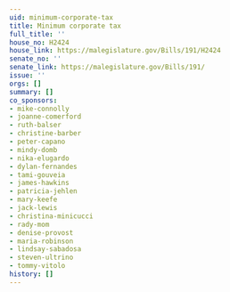 ```yaml
---
uid: minimum-corporate-tax
title: Minimum corporate tax
full_title: ''
house_no: H2424
house_link: https://malegislature.gov/Bills/191/H2424
senate_no: ''
senate_link: https://malegislature.gov/Bills/191/
issue: ''
orgs: []
summary: []
co_sponsors:
- mike-connolly
- joanne-comerford
- ruth-balser
- christine-barber
- peter-capano
- mindy-domb
- nika-elugardo
- dylan-fernandes
- tami-gouveia
- james-hawkins
- patricia-jehlen
- mary-keefe
- jack-lewis
- christina-minicucci
- rady-mom
- denise-provost
- maria-robinson
- lindsay-sabadosa
- steven-ultrino
- tommy-vitolo
history: []
---
```

